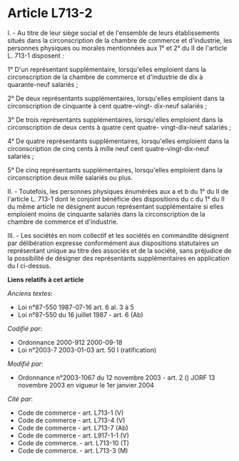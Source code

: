 # Article L713-2

I. - Au titre de leur siège social et de l'ensemble de leurs établissements situés dans la circonscription de la chambre de
commerce et d'industrie, les personnes physiques ou morales mentionnées aux 1° et 2° du II de l'article L. 713-1 disposent :

1° D'un représentant supplémentaire, lorsqu'elles emploient dans la circonscription de la chambre de commerce et d'industrie
de dix à quarante-neuf salariés ;

2° De deux représentants supplémentaires, lorsqu'elles emploient dans la circonscription de cinquante à cent quatre-vingt-
dix-neuf salariés ;

3° De trois représentants supplémentaires, lorsqu'elles emploient dans la circonscription de deux cents à quatre cent quatre-
vingt-dix-neuf salariés ;

4° De quatre représentants supplémentaires, lorsqu'elles emploient dans la circonscription de cinq cents à mille neuf cent
quatre-vingt-dix-neuf salariés ;

5° De cinq représentants supplémentaires, lorsqu'elles emploient dans la circonscription deux mille salariés ou plus.

II. - Toutefois, les personnes physiques énumérées aux a et b du 1° du II de l'article L. 713-1 dont le conjoint bénéficie
des dispositions du c du 1° du II du même article ne désignent aucun représentant supplémentaire si elles emploient moins de
cinquante salariés dans la circonscription de la chambre de commerce et d'industrie.

III. - Les sociétés en nom collectif et les sociétés en commandite désignent par délibération expresse conformément aux
dispositions statutaires un représentant unique au titre des associés et de la société, sans préjudice de la possibilité de
désigner des représentants supplémentaires en application du I ci-dessus.

**Liens relatifs à cet article**

_Anciens textes_:

  - Loi n°87-550 1987-07-16 art. 6 al. 3 à 5
  - Loi n°87-550 du 16 juillet 1987 - art. 6 (Ab)

_Codifié par_:

  - Ordonnance 2000-912 2000-09-18
  - Loi n°2003-7 2003-01-03 art. 50 I (ratification)

_Modifié par_:

  - Ordonnance n°2003-1067 du 12 novembre 2003 - art. 2 () JORF 13 novembre 2003 en vigueur le 1er janvier 2004

_Cité par_:

  - Code de commerce - art. L713-1 (V)
  - Code de commerce - art. L713-4 (V)
  - Code de commerce - art. L713-7 (Ab)
  - Code de commerce - art. L917-1-1 (V)
  - Code de commerce. - art. L713-10 (T)
  - Code de commerce. - art. L713-3 (M)

